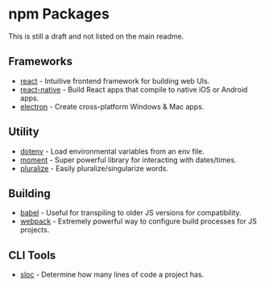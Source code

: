 # npm Packages

This is still a draft and not listed on the main readme.

## Frameworks

* [react](https://www.npmjs.com/package/react) - Intuitive frontend framework for building web UIs.
* [react-native](https://www.npmjs.com/package/react-native) - Build React apps that compile to native iOS or Android apps.
* [electron](https://www.npmjs.com/package/electron) - Create cross-platform Windows & Mac apps.

## Utility

* [dotenv](https://www.npmjs.com/package/dotenv) - Load environmental variables from an env file.
* [moment](https://www.npmjs.com/package/moment) - Super powerful library for interacting with dates/times.
* [pluralize](https://www.npmjs.com/package/pluralize) - Easily pluralize/singularize words.

## Building

* [babel](https://www.npmjs.com/package/babel) - Useful for transpiling to older JS versions for compatibility.
* [webpack](https://www.npmjs.com/package/webpack) - Extremely powerful way to configure build processes for JS projects.

## CLI Tools

* [sloc](https://www.npmjs.com/package/sloc) - Determine how many lines of code a project has.